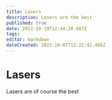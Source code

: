 ```yaml
---
title: Lasers
description: Lasers are the best
published: true
date: 2022-10-19T12:44:20.687Z
tags: 
editor: markdown
dateCreated: 2022-10-07T12:22:42.486Z
---
```


# Lasers
Lasers are of course the best